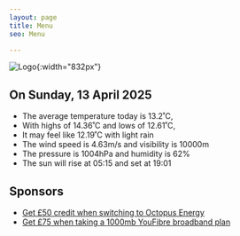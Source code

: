 ```yaml
---
layout: page
title: Menu
seo: Menu

---
```


![Logo](/images/logo.jpg){:width="832px"}

<!-- weather_marker starts -->
## On Sunday, 13 April 2025

- The average temperature today is 13.2˚C,
- With highs of 14.36˚C and lows of 12.61˚C,
- It may feel like 12.19˚C with light rain
- The wind speed is 4.63m/s and visibility is 10000m
- The pressure is 1004hPa and humidity is 62%
- The sun will rise at 05:15 and set at 19:01

<!-- weather_marker ends -->

## Sponsors

- [Get £50 credit when switching to Octopus Energy](https://bit.ly/3oD1nnS)
- [Get £75 when taking a 1000mb YouFibre broadband plan](https://aklam.io/91zWhU?)



